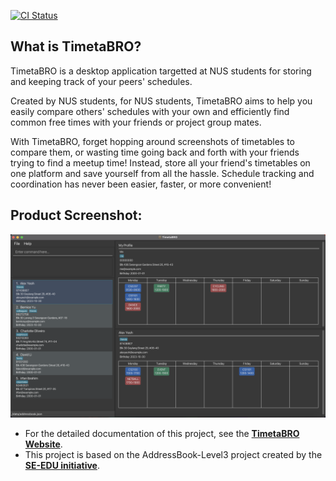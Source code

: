 [![CI Status](https://github.com/AY2324S1-CS2103T-W12-4/tp/workflows/Java%20CI/badge.svg)](https://github.com/AY2324S1-CS2103T-W12-4/tp/actions)

## What is TimetaBRO?

TimetaBRO is a desktop application targetted at NUS students
for storing and keeping track of your peers' schedules.

Created by NUS students, for NUS students,
TimetaBRO aims to help you easily compare others' schedules with your own
and efficiently find common free times with your friends or project group mates.

With TimetaBRO, forget hopping around screenshots of timetables to compare them,
or wasting time going back and forth with your friends trying to find a meetup time!
Instead, store all your friend's timetables on one platform and save yourself from all the hassle.
Schedule tracking and coordination has never been easier, faster, or more convenient!

## Product Screenshot:

![Ui](docs/images/Ui.png)

* For the detailed documentation of this project, see the **[TimetaBRO Website](https://ay2324s1-cs2103T-w12-4.github.io/tp/)**.
* This project is based on the AddressBook-Level3 project created by the **[SE-EDU initiative](https://se-education.org)**.
